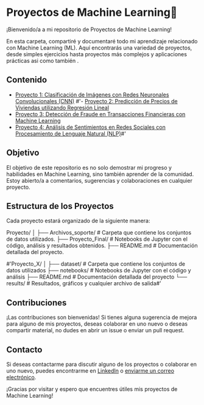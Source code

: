 # Proyectos de Machine Learning🤖

¡Bienvenido/a a mi repositorio de Proyectos de Machine Learning!

En esta carpeta, compartiré y documentaré todo mi aprendizaje relacionado con Machine Learning (ML). 
Aquí encontrarás una variedad de proyectos, desde simples ejercicios hasta proyectos más complejos y aplicaciones prácticas asi como también .

## Contenido

- [Proyecto 1: Clasificación de Imágenes con Redes Neuronales Convolucionales (CNN)](proyecto_1/)
#'- [Proyecto 2: Predicción de Precios de Viviendas utilizando Regresión Lineal](proyecto_2/)
- [Proyecto 3: Detección de Fraude en Transacciones Financieras con Machine Learning](proyecto_3/)
- [Proyecto 4: Análisis de Sentimientos en Redes Sociales con Procesamiento de Lenguaje Natural (NLP)](proyecto_4/)#'

## Objetivo

El objetivo de este repositorio es no solo demostrar mi progreso y habilidades en Machine Learning, sino también aprender de la comunidad. 
Estoy abierto/a a comentarios, sugerencias y colaboraciones en cualquier proyecto.

## Estructura de los Proyectos

Cada proyecto estará organizado de la siguiente manera:

Proyecto/
│
├── Archivos_soporte/ # Carpeta que contiene los conjuntos de datos utilizados.
├── Proyecto_Final/ # Notebooks de Jupyter con el código, análisis y resultados obtenidos.
├── README.md # Documentación detallada del proyecto.

#'Proyecto_X/
│
├── dataset/ # Carpeta que contiene los conjuntos de datos utilizados
├── notebooks/ # Notebooks de Jupyter con el código y análisis
├── README.md # Documentación detallada del proyecto
└── results/ # Resultados, gráficos y cualquier archivo de salida#'

## Contribuciones

¡Las contribuciones son bienvenidas! Si tienes alguna sugerencia de mejora para alguno de mis proyectos, deseas colaborar en uno nuevo o deseas compartir material, no dudes en abrir un issue o enviar un pull request.

## Contacto

Si deseas contactarme para discutir alguno de los proyectos o colaborar en uno nuevo, puedes encontrarme en [LinkedIn](https://www.linkedin.com/in/florencia-bezmalinovich/) o [enviarme un correo electrónico](florenciabezmalinovich@gmail.com).

¡Gracias por visitar y espero que encuentres útiles mis proyectos de Machine Learning!
